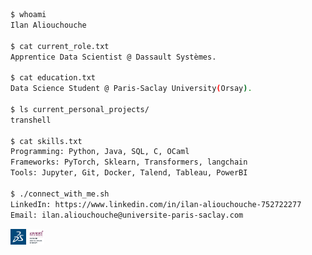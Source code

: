 
```bash
$ whoami
Ilan Aliouchouche

$ cat current_role.txt
Apprentice Data Scientist @ Dassault Systèmes.

$ cat education.txt
Data Science Student @ Paris-Saclay University(Orsay).

$ ls current_personal_projects/
transhell

$ cat skills.txt
Programming: Python, Java, SQL, C, OCaml
Frameworks: PyTorch, Sklearn, Transformers, langchain
Tools: Jupyter, Git, Docker, Talend, Tableau, PowerBI

$ ./connect_with_me.sh
LinkedIn: https://www.linkedin.com/in/ilan-aliouchouche-752722277
Email: ilan.aliouchouche@universite-paris-saclay.com
```

<p align="left">
    <img src="3ds.png" alt="Image Description 1" width="5%" />
    <img src="paris-saclay.png" alt="Image Description 2" width="5%" /> 
</p>


